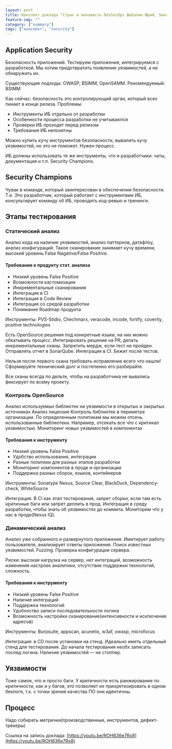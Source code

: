 ```yaml
---
layout: post
title: Конспект доклада "Страх и ненависть DevSecOps Шабалин Юрий, Swordfish Security"
feature-img: ""
category: ["summary"]
tags: ["конспект", "security"]
---
```


## Application Security

Безопасность приложений. Тестируем приложения, интегрируемся с разработкой. Мы хотим предотвратить появление уязвимостей, а не обнаружить их.

Существующие подходы: OWASP, BSIMM, OpenSAMM. Рекомендуемый: BSIMM

Как сейчас: безопасность это контролирующий орган, который всех пинает в конце релиза.
Проблемы:

* Инструменты ИБ отдельно от разработки
* Особенности процесса разработки не учитываются
* Проверки ИБ проходят перед релизом
* Требования ИБ непонятны

Можно купить кучу инструментов безопасности, вывалить кучу уязвимостей, но это не поможет. Нужен процесс.

ИБ должны использовать те же инструменты, что и разработчики: чаты, документация и т.п. Security Champions.

## Security Champions

Чувак в команде, который заинтересован в обеспечении безопасности. Т.е. Это разработчик, который работает с инструментами ИБ, консультирует команду об ИБ, проводить код-ревью и тренинги.

## Этапы тестирования

### Статический анализ

Анализ кода на наличие уязвимостей, анализ паттернов, датафлоу, анализ конфигураций.
Такое сканирование занимает кучу времени, высокий уровень False Nagative/False Positive.

#### Требование к продукту стат. анализа

* Низкий уровень False Positive
* Возможности кастомизации
* Инкрементальные сканирования
* Интеграция в CI
* Интеграция в Code Review
* Интеграция со средой разработки
* Понимание Roadmap продукта

Инструменты: PVS-Stidio, Chechmarx, veracode, incode, fortify, coverity, positive technologies

Есть OpenSource решения под конкретные языки, на них можно обкатывать процесс.
Интегрировать решение на PR, делать инкрементальные сканы. Запретить мердж, если тест не пройден. Отправлять отчет в SonarQube.
Интеграция в CI. Бежит после тестов.

Нельзя после первого скана требовать исправление всего что нашли! Сформируйте технический долг и постепенно его разбирайте.

Все сканы всегда по дельте, чтобы на разработчика не вывались фиксирует по всему проекту.

### Контроль OpenSource

Анализ используемых библиотек на уязвимости в открытых и закрытых источниках
Анализ лицензии
Контроль библиотек в периметре организации. По определенным политикам мы можем отсечь использованные библиотеки. Например, отсекать все что с критикал уязвимостью.
Мониторинг новых уязвимостей в компонентах

#### Требования к инструменту

* Низкий уровень False Positive
* Удобство использования, интеграции
* Разные политики для разных этапов разработки
* Мониторинг компонентов в проде и организации
* Поддержка разных сборок, языков, контейнеров

Инструменты: Sonatype Nexus, Source Clear, BlackDuck, Dependency-check, WhiteSource

Интеграция. В CI как этап тестирования, запрет сборки, если там есть критичные баги или запрет деплить в прод. Интеграция в среду разработки, чтобы знать об уязвимостях до коммита. Мониторим что у нас в проде(Nexus IQ).

### Динамический анализ

Анализ уже собранного и развернутого приложения.
Имитирует работу пользователя, анализирует ответы приложения. Поиск известных уязвимостей. Fuzzing. Проверка конфигурации сервера.

Риски: высокая нагрузка на сервер, нет интеграций, возможность изменения настроек аналитики, отсутствие поддержки технологий, сложность.

#### Требования к инструменту

* Низкий уровень False Positive
* Наличие интеграций
* Поддержка технологий
* Удобноство записи последовательности логина
* Возможность настройки сканирование(интенсивности и исключение адресов)

Инструменты: Burpsuite, appscan, acunetix, w3af, owasp, microfocus

Интеграция: в CD после установки на стенд. Идеально иметь отдельный стенд для тестирования. До начала тестирования необх записать послед логина. Наличие уязвимостей — не стоппер.

## Уязвимости

Тоже самое, что и просто баги. У критичности есть ранжирование по критичности, как и у багов, это позволяет их приоретизировать в одном беклоге, т.к. с точки зрения качества ПО они идентичны.

## Процесс

Надо собирать метрички(производственные, инструментов, дефект-трекеры)

Ссылка на запись доклада: [https://youtu.be/ROH636e7Rx8](https://youtu.be/ROH636e7Rx8)